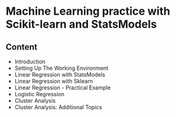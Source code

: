 # Machine Learning practice with Scikit-learn and StatsModels

## Content

- Introduction
- Setting Up The Working Environment
- Linear Regression with StatsModels
- Linear Regression with Sklearn
- Linear Regression - Practical Example
- Logistic Regression
- Cluster Analysis
- Cluster Analysis: Additional Topics

